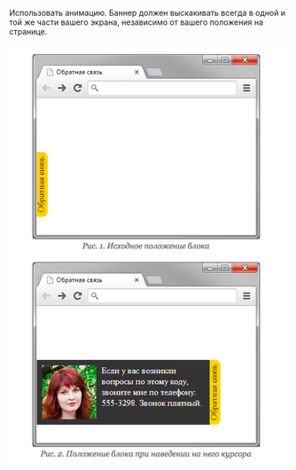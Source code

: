 Использовать анимацию. Баннер должен выскакивать всегда в одной и той же части вашего экрана,
независимо от вашего положения на странице.


![Пример обратной связи](../images/feedback.png "Пример обратной связи")
